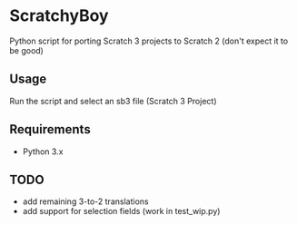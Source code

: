 # ScratchyBoy
Python script for porting Scratch 3 projects to Scratch 2 (don't expect it to be good)

## Usage
Run the script and select an sb3 file (Scratch 3 Project)

## Requirements
- Python 3.x

## TODO
- add remaining 3-to-2 translations
- add support for selection fields (work in test_wip.py)
